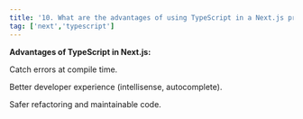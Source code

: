 ```yaml
---
title: '10. What are the advantages of using TypeScript in a Next.js project?'
tag: ['next','typescript']
---
```


**Advantages of TypeScript in Next.js:**

Catch errors at compile time.

Better developer experience (intellisense, autocomplete).

Safer refactoring and maintainable code.